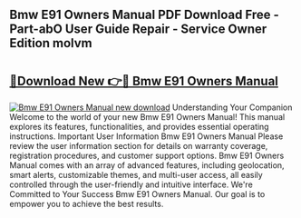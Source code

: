 ## Bmw E91 Owners Manual PDF Download Free - Part-abO User Guide Repair - Service Owner Edition molvm

# <h2><a href="http://cf2159.oget.top/?id=Bmw+E91+Owners+Manual">🔗Download New 👉🔴 Bmw E91 Owners Manual</a></h2>

[![Bmw E91 Owners Manual new download](https://i.imgur.com/5g1atiW.png)](http://cf2159.oget.top/?id=Bmw+E91+Owners+Manual)
Understanding Your Companion Welcome to the world of your new Bmw E91 Owners Manual! This manual explores its features, functionalities, and provides essential operating instructions. Important User Information Bmw E91 Owners Manual Please review the user information section for details on warranty coverage, registration procedures, and customer support options. Bmw E91 Owners Manual comes with an array of advanced features, including geolocation, smart alerts, customizable themes, and multi-user access, all easily controlled through the user-friendly and intuitive interface. We're Committed to Your Success Bmw E91 Owners Manual. Our goal is to empower you to achieve the best results.

